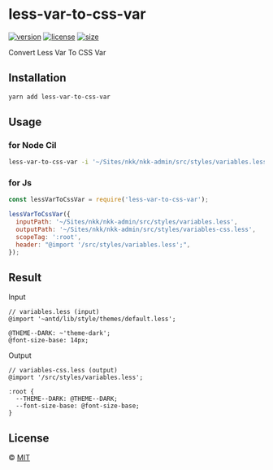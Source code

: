 # less-var-to-css-var

[![version][npm-img]][npm-url]
[![license][mit-img]][mit-url]
[![size][size-img]][size-url]

[//]: # ([![download][download-img]][download-url])

Convert Less Var To CSS Var

## Installation

```sh
yarn add less-var-to-css-var
```


## Usage


### for Node Cil

```bash
less-var-to-css-var -i '~/Sites/nkk/nkk-admin/src/styles/variables.less' -o '~/Sites/nkk/nkk-admin/src/styles/variables-css2.less' -t ':root' -h "@import '/src/styles/variables.less';"
```

### for Js


```js
const lessVarToCssVar = require('less-var-to-css-var');

lessVarToCssVar({
  inputPath: '~/Sites/nkk/nkk-admin/src/styles/variables.less',
  outputPath: '~/Sites/nkk/nkk-admin/src/styles/variables-css.less',
  scopeTag: ':root',
  header: "@import '/src/styles/variables.less';",
});

```

## Result

Input

```less
// variables.less (input)
@import '~antd/lib/style/themes/default.less';

@THEME--DARK: ~'theme-dark';
@font-size-base: 14px;
```

Output

```less
// variables-css.less (output)
@import '/src/styles/variables.less';

:root {
  --THEME--DARK: @THEME--DARK;
  --font-size-base: @font-size-base;
}
```


## License

© [MIT][mit-url]

<!-- badges -->

[mit-img]: https://img.shields.io/npm/l/less-var-to-css-var.svg?style=flat&colorA=000000&colorB=000000

[mit-url]: ./LICENSE


[npm-img]: https://img.shields.io/npm/v/less-var-to-css-var?style=flat&colorA=000000&colorB=000000

[npm-url]: https://www.npmjs.com/package/less-var-to-css-var


[size-img]: https://img.shields.io/bundlephobia/minzip/less-var-to-css-var?label=bundle&style=flat&colorA=000000&colorB=000000

[size-url]: https://www.npmjs.com/package/less-var-to-css-var


[download-img]: https://img.shields.io/npm/dt/less-var-to-css-var.svg?style=flat&colorA=000000&colorB=000000

[download-url]: https://www.npmjs.com/package/less-var-to-css-var


[build-img]: https://github.com/SolidZORO/less-var-to-css-var/workflows/badge.svg

[build-url]: https://github.com/SolidZORO/less-var-to-css-var/actions
